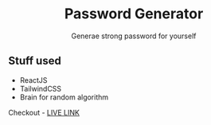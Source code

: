 <div align="center">

  <h1>Password Generator</h1>
  
  <p>
    Generae strong password for yourself
  </p>
</div>
<!-- About the Project -->

## Stuff used

- ReactJS
- TailwindCSS
- Brain for random algorithm

Checkout - [LIVE LINK](https://amanksingh99.github.io/password-generator/)
